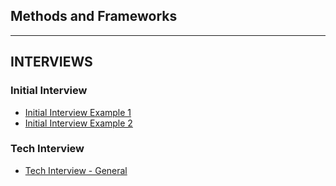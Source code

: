 
## Methods and Frameworks

---

## INTERVIEWS

### Initial Interview

- [Initial Interview Example 1](initial-interview-1.md)
- [Initial Interview Example 2](initial-interview-2.md)

### Tech Interview

- [Tech Interview - General](initial-tech-1.md)



